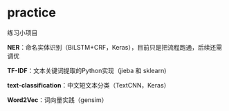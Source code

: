 # practice
练习小项目

**NER**：命名实体识别（BiLSTM+CRF，Keras），目前只是把流程跑通，后续还需调优

**TF-IDF**：文本关键词提取的Python实现（jieba 和 sklearn)

**text-classification**：中文短文本分类（TextCNN，Keras）

**Word2Vec**：词向量实践（gensim）
